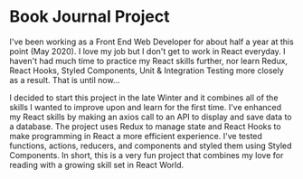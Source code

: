 # Book Journal Project

I've been working as a Front End Web Developer for about half a year at this point (May 2020). I love my job but I don't get to work in React everyday. I haven't had much time to practice my React skills further, nor learn Redux, React Hooks, Styled Components, Unit & Integration Testing more closely as a result. That is until now...

I decided to start this project in the late Winter and it combines all of the skills I wanted to improve upon and learn for the first time. I've enhanced my React skills by making an axios call to an API to display and save data to a database. The project uses Redux to manage state and React Hooks to make programming in React a more efficient experience. I've tested functions, actions, reducers, and components and styled them using Styled Components. In short, this is a very fun project that combines my love for reading with a growing skill set in React World.